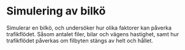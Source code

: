 # Simulering av bilkö
Simulerar en bilkö, och undersöker hur olika faktorer kan påverka trafikflödet. Såsom antalet filer, bilar och vägens hastighet, samt hur trafikflödet påverkas om filbyten stängs av helt och hållet.

